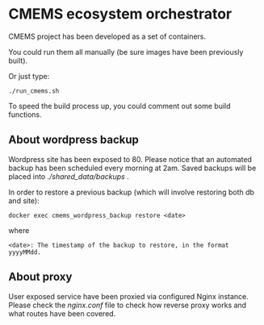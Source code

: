 # CMEMS ecosystem orchestrator

CMEMS project has been developed as a set of containers.

You could run them all manually (be sure images have been previously built).

Or just type:
    
    ./run_cmems.sh

To speed the build process up, you could comment out some build functions.

## About wordpress backup

Wordpress site has been exposed to 80.
Please notice that an automated backup has been scheduled every morning at 2am. 
Saved backups will be placed into *./shared_data/backups* .

In order to restore a previous backup (which will involve restoring both db and site):

    docker exec cmems_wordpress_backup restore <date>

where

    <date>: The timestamp of the backup to restore, in the format yyyyMMdd.

## About proxy

User exposed service have been proxied via configured Nginx instance. 
Please check the *nginx.conf* file to check how reverse proxy works and what routes have been covered.
